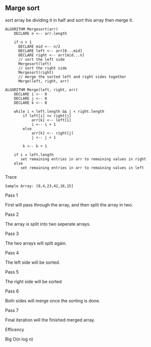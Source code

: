 ## Marge sort

sort array be dividing it in half and sort this array then merge it.

```
ALGORITHM Mergesort(arr)
    DECLARE n <-- arr.length

    if n > 1
      DECLARE mid <-- n/2
      DECLARE left <-- arr[0...mid]
      DECLARE right <-- arr[mid...n]
      // sort the left side
      Mergesort(left)
      // sort the right side
      Mergesort(right)
      // merge the sorted left and right sides together
      Merge(left, right, arr)

ALGORITHM Merge(left, right, arr)
    DECLARE i <-- 0
    DECLARE j <-- 0
    DECLARE k <-- 0

    while i < left.length && j < right.length
        if left[i] <= right[j]
            arr[k] <-- left[i]
            i <-- i + 1
        else
            arr[k] <-- right[j]
            j <-- j + 1

        k <-- k + 1

    if i = left.length
       set remaining entries in arr to remaining values in right
    else
       set remaining entries in arr to remaining values in left
```

Trace
```
Sample Array: [8,4,23,42,16,15]
```

Pass 1

First will pass through the array, and then split the array in two.

Pass 2

The array is split into two seperate arrays.

Pass 3

The two arrays will split again.

Pass 4

The left side will be sorted.

Pass 5

The right side will be sorted

Pass 6

Both sides will merge once the sorting is done.

Pass 7

Final iteration will the finished merged array.

Efficency

Big O(n log n)

